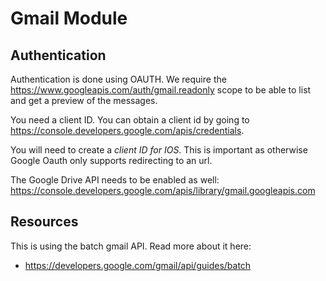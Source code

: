 # Gmail Module

## Authentication
Authentication is done using OAUTH.
We require the https://www.googleapis.com/auth/gmail.readonly scope to be able to list and get a preview of the messages.

You need a client ID. You can obtain a client id by going to https://console.developers.google.com/apis/credentials. 

You will need to create a *client ID for IOS*. This is important as otherwise Google Oauth only supports redirecting to an url.

The Google Drive API needs to be enabled as well:
https://console.developers.google.com/apis/library/gmail.googleapis.com

## Resources
This is using the batch gmail API. Read more about it here:
- https://developers.google.com/gmail/api/guides/batch

